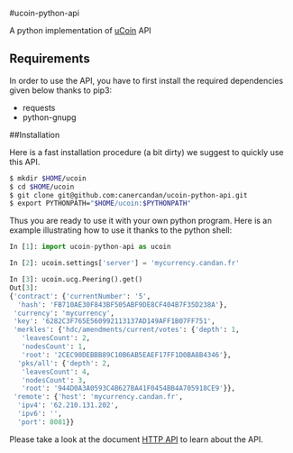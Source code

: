 #ucoin-python-api

A python implementation of [uCoin](https://github.com/c-geek/ucoin) API

## Requirements

In order to use the API, you have to first install the required dependencies given below thanks to pip3:
 * requests
 * python-gnupg

##Installation

Here is a fast installation procedure (a bit dirty) we suggest to quickly use this API.

```bash
$ mkdir $HOME/ucoin
$ cd $HOME/ucoin
$ git clone git@github.com:canercandan/ucoin-python-api.git
$ export PYTHONPATH="$HOME/ucoin:$PYTHONPATH"
```

Thus you are ready to use it with your own python program. Here is an example illustrating how to use it thanks to the python shell:

```python
In [1]: import ucoin-python-api as ucoin

In [2]: ucoin.settings['server'] = 'mycurrency.candan.fr'

In [3]: ucoin.ucg.Peering().get()
Out[3]:
{'contract': {'currentNumber': '5',
  'hash': 'FB710AE30F843BF505ABF9DE8CF404B7F35D238A'},
 'currency': 'mycurrency',
 'key': '6282C3F765E560992113137AD149AFF1B07FF751',
 'merkles': {'hdc/amendments/current/votes': {'depth': 1,
   'leavesCount': 2,
   'nodesCount': 1,
   'root': '2CEC90DEBBB89C10B6AB5EAEF17FF1D0BA8B4346'},
  'pks/all': {'depth': 2,
   'leavesCount': 4,
   'nodesCount': 3,
   'root': '944D0A3A0593C4B627BA41F0454BB4A705918CE9'}},
 'remote': {'host': 'mycurrency.candan.fr',
  'ipv4': '62.210.131.202',
  'ipv6': '',
  'port': 8081}}
```

Please take a look at the document [HTTP API](https://github.com/c-geek/ucoin/blob/master/doc/HTTP_API.md) to learn about the API.

